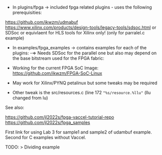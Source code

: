 - In plugins/fpga -> included fpga related plugins - uses the following prerequisities:

https://github.com/ikwzm/udmabuf
https://www.xilinx.com/products/design-tools/legacy-tools/sdsoc.html or SDSoc or equivlaent for HLS tools for Xilinx only! (only for parralel.c example)

- In examples/fpga_examples -> contains examples for each of the plugins:
-=> Needs SDSoc for the parallel one but also may depend on the base bitstream used for the FPGA fabric:

- Working for the current FPGA SoC Image:
https://github.com/ikwzm/FPGA-SoC-Linux 

- May work for Xilinx/PYNQ petalinux but some tweaks may be required

- Other tweak is the src/resources.c (line 172 ```"%s/resource.%llu"``` (llu changed from lu)


See also:


https://github.com/jl2022s/fpga-vaccel-tutorial-repo
https://github.com/jl2022s/fpga_samples



First link for using Lab 3 for sample1 and sample2 of udambuf example.
Second for C examples without Vaccel.


TODO: > Dividing example
